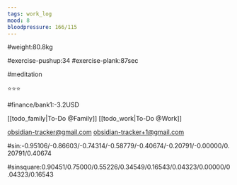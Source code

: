 ```yaml
---
tags: work_log
mood: 8
bloodpressure: 166/115
---
```


#weight:80.8kg

#exercise-pushup:34
#exercise-plank:87sec

#meditation

⭐⭐⭐

#finance/bank1:-3.2USD

[[todo_family|To-Do @Family]]
[[todo_work|To-Do @Work]]

obsidian-tracker@gmail.com
obsidian-tracker+1@gmail.com


#sin:-0.95106/-0.86603/-0.74314/-0.58779/-0.40674/-0.20791/-0.00000/0.20791/0.40674

#sinsquare:0.90451/0.75000/0.55226/0.34549/0.16543/0.04323/0.00000/0.04323/0.16543

